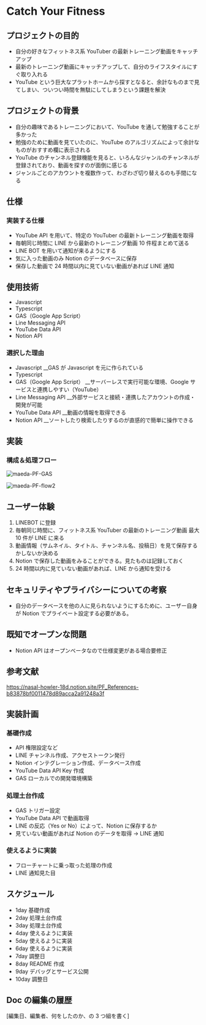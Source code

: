 # Catch Your Fitness

## プロジェクトの目的

- 自分の好きなフィットネス系 YouTuber の最新トレーニング動画をキャッチアップ
- 最新のトレーニング動画にキャッチアップして、自分のライフスタイルにすぐ取り入れる
- YouTube という巨大なプラットホームから探すとなると、余計なものまで見てしまい、ついつい時間を無駄にしてしまうという課題を解決

## プロジェクトの背景

- 自分の趣味であるトレーニングにおいて、YouTube を通して勉強することが多かった
- 勉強のために動画を見ていたのに、YouTube のアルゴリズムによって余計なものがおすすめ欄に表示される
- YouTube のチャンネル登録機能を見ると、いろんなジャンルのチャンネルが登録されており、動画を探すのが面倒に感じる
- ジャンルごとのアカウントを複数作って、わざわざ切り替えるのも手間になる

## 仕様

### 実装する仕様

- YouTube API を用いて、特定の YouTuber の最新トレーニング動画を取得
- 毎朝同じ時間に LINE から最新のトレーニング動画 10 件程まとめて送る
- LINE BOT を用いて通知が来るようにする
- 気に入った動画のみ Notion のデータベースに保存
- 保存した動画で 24 時間以内に見ていない動画があれば LINE 通知

## 使用技術

- Javascript
- Typescript
- GAS（Google App Script）
- Line Messaging API
- YouTube Data API
- Notion API

### 選択した理由

- Javascript
  \_\_GAS が Javascript を元に作られている
- Typescript
- GAS（Google App Script）
  \_\_サーバーレスで実行可能な環境、Google サービスと連携しやすい（YouTube）
- Line Messaging API
  \_\_外部サービスと接続・連携したアカウントの作成・開発が可能
- YouTube Data API
  \_\_動画の情報を取得できる
- Notion API
  \_\_ソートしたり検索したりするのが直感的で簡単に操作できる

## 実装

### 構成＆処理フロー

![maeda-PF-GAS](https://user-images.githubusercontent.com/73515602/154376707-775169d3-c39d-4af2-9f76-8adc69165942.jpeg)

![maeda-PF-flow2](https://user-images.githubusercontent.com/73515602/154376818-a38abf12-f485-4873-8228-747d3b2409a4.jpeg)

## ユーザー体験

1. LINEBOT に登録
2. 毎朝同じ時間に、フィットネス系 YouTuber の最新のトレーニング動画 最大 10 件が LINE に来る
3. 動画情報（サムネイル、タイトル、チャンネル名、投稿日）を見て保存するかしないか決める
4. Notion で保存した動画をみることができる。見たものは記録しておく
5. 24 時間以内に見ていない動画があれば、LINE から通知を受ける

## セキュリティやプライバシーについての考察

- 自分のデータベースを他の人に見られないようにするために、ユーザー自身が Notion でプライベート設定する必要がある。

## 既知でオープンな問題

- Notion API はオープンベータなので仕様変更がある場合要修正

## 参考文献

https://nasal-howler-18d.notion.site/PF_References-b83878bf0011478d89acca2a91248a3f

## 実装計画

### 基礎作成

- API 権限設定など
- LINE チャンネル作成、アクセストークン発行
- Notion インテグレーション作成、データベース作成
- YouTube Data API Key 作成
- GAS ローカルでの開発環境構築

### 処理土台作成

- GAS トリガー設定
- YouTube Data API で動画取得
- LINE の反応（Yes or No）によって、Notion に保存するか
- 見ていない動画があれば Notion のデータを取得 → LINE 通知

### 使えるように実装

- フローチャートに乗っ取った処理の作成
- LINE 通知見た目

## スケジュール

- 1day 基礎作成
- 2day 処理土台作成
- 3day 処理土台作成
- 4day 使えるように実装
- 5day 使えるように実装
- 6day 使えるように実装
- 7day 調整日
- 8day README 作成
- 9day デバッグとサービス公開
- 10day 調整日

## Doc の編集の履歴

[編集日、編集者、何をしたのか、の 3 つ組を書く]
